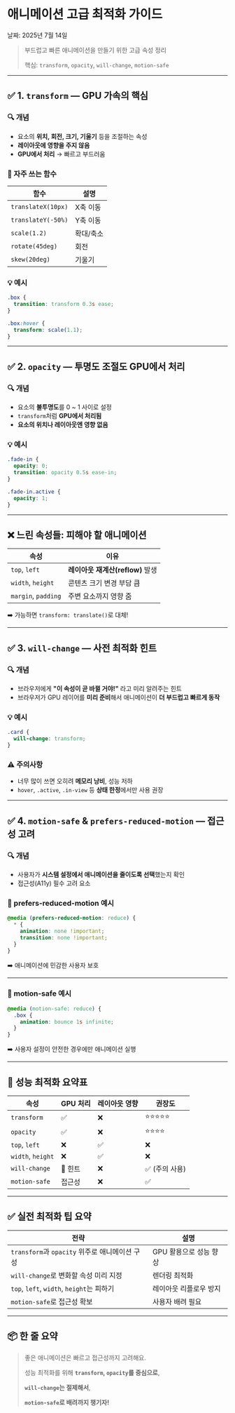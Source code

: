 # 애니메이션 고급 최적화 가이드

날짜: 2025년 7월 14일

> 부드럽고 빠른 애니메이션을 만들기 위한 고급 속성 정리
> 
> 
> 핵심: `transform`, `opacity`, `will-change`, `motion-safe`
> 

---

## ✅ 1. `transform` — GPU 가속의 핵심

### 🔍 개념

- 요소의 **위치, 회전, 크기, 기울기** 등을 조절하는 속성
- **레이아웃에 영향을 주지 않음**
- **GPU에서 처리** → 빠르고 부드러움

### 🧱 자주 쓰는 함수

| 함수 | 설명 |
| --- | --- |
| `translateX(10px)` | X축 이동 |
| `translateY(-50%)` | Y축 이동 |
| `scale(1.2)` | 확대/축소 |
| `rotate(45deg)` | 회전 |
| `skew(20deg)` | 기울기 |

### 💡 예시

```css
.box {
  transition: transform 0.3s ease;
}

.box:hover {
  transform: scale(1.1);
}

```

---

## ✅ 2. `opacity` — 투명도 조절도 GPU에서 처리

### 🔍 개념

- 요소의 **불투명도**를 0 ~ 1 사이로 설정
- `transform`처럼 **GPU에서 처리됨**
- **요소의 위치나 레이아웃엔 영향 없음**

### 💡 예시

```css
.fade-in {
  opacity: 0;
  transition: opacity 0.5s ease-in;
}

.fade-in.active {
  opacity: 1;
}

```

---

## ❌ 느린 속성들: 피해야 할 애니메이션

| 속성 | 이유 |
| --- | --- |
| `top`, `left` | **레이아웃 재계산(reflow)** 발생 |
| `width`, `height` | 콘텐츠 크기 변경 부담 큼 |
| `margin`, `padding` | 주변 요소까지 영향 줌 |

➡️ 가능하면 `transform: translate()`로 대체!

---

## ✅ 3. `will-change` — 사전 최적화 힌트

### 🔍 개념

- 브라우저에게 **"이 속성이 곧 바뀔 거야!"** 라고 미리 알려주는 힌트
- 브라우저가 GPU 레이어를 **미리 준비**해서 애니메이션이 **더 부드럽고 빠르게 동작**

### 💡 예시

```css
.card {
  will-change: transform;
}

```

### ⚠️ 주의사항

- 너무 많이 쓰면 오히려 **메모리 낭비**, 성능 저하
- `hover`, `.active`, `.in-view` 등 **상태 한정**에서만 사용 권장

---

## ✅ 4. `motion-safe` & `prefers-reduced-motion` — 접근성 고려

### 🔍 개념

- 사용자가 **시스템 설정에서 애니메이션을 줄이도록 선택**했는지 확인
- 접근성(A11y) 필수 고려 요소

### 📌 prefers-reduced-motion 예시

```css
@media (prefers-reduced-motion: reduce) {
  * {
    animation: none !important;
    transition: none !important;
  }
}

```

➡️ 애니메이션에 민감한 사용자 보호

---

### 📌 motion-safe 예시

```css
@media (motion-safe: reduce) {
  .box {
    animation: bounce 1s infinite;
  }
}

```

➡️ 사용자 설정이 안전한 경우에만 애니메이션 실행

---

## 🧠 성능 최적화 요약표

| 속성 | GPU 처리 | 레이아웃 영향 | 권장도 |
| --- | --- | --- | --- |
| `transform` | ✅ | ❌ | ⭐⭐⭐⭐⭐ |
| `opacity` | ✅ | ❌ | ⭐⭐⭐⭐ |
| `top`, `left` | ❌ | ✅ | ❌ |
| `width`, `height` | ❌ | ✅ | ❌ |
| `will-change` | 🔧 힌트 | ❌ | ✅ (주의 사용) |
| `motion-safe` | 접근성 | ❌ | ✅ |

---

## ✅ 실전 최적화 팁 요약

| 전략 | 설명 |
| --- | --- |
| `transform`과 `opacity` 위주로 애니메이션 구성 | GPU 활용으로 성능 향상 |
| `will-change`로 변화할 속성 미리 지정 | 렌더링 최적화 |
| `top`, `left`, `width`, `height`는 피하기 | 레이아웃 리플로우 방지 |
| `motion-safe`로 접근성 확보 | 사용자 배려 필요 |

---

## 📦 한 줄 요약

> 좋은 애니메이션은 빠르고 접근성까지 고려해요.
> 
> 
> 성능 최적화를 위해 **`transform`, `opacity`를 중심으로**,
> 
> **`will-change`는 절제해서**,
> 
> **`motion-safe`로 배려까지 챙기자!**
>